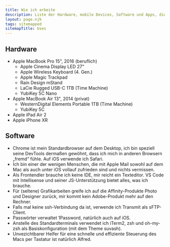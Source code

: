 ```yaml
---
title: Wie ich arbeite
description: Liste der Hardware, mobile Devices, Software und Apps, die ich verwende.
layout: page.njk
tags: sitemapped
sitemapTitle: Uses
---
```


## Hardware

-   Apple MacBook Pro 15", 2016 (beruflich)
    -   Apple Cinema Display LED 27"
    -   Apple Wireless Keyboard (4. Gen.)
    -   Apple Magic Trackpad
    -   Rain Design mStand
    -   LaCie Rugged USB-C 1TB (Time Machine)
    -   YubiKey 5C Nano
-   Apple MacBook Air 13", 2014 (privat)
    -   WesternDigital Elements Portable 1TB (Time Machine)
    -   YubiKey 5C
-   Apple iPad Air 2
-   Apple iPhone XR

## Software

-   Chrome ist mein Standardbrowser auf dem Desktop, ich bin speziell seine DevTools dermaßen gewöhnt, dass ich mich in anderen Browsern „fremd“ fühle. Auf iOS verwende ich Safari.
-   Ich bin einer der wenigen Menschen, die mit Apple Mail sowohl auf dem Mac als auch unter iOS vollauf zufrieden sind und nichts vermissen.
-   Als Frontendler brauche ich keine IDE, mir reicht ein Texteditor. VS Code mit Intellisense und seiner JS-Unterstützung bietet alles, was ich brauche.
-   Für (seltene) Grafikarbeiten greife ich auf die Affinity-Produkte Photo und Designer zurück, mir kommt kein Adobe-Produkt mehr auf den Rechner.
-   Falls mal keine ssh-Verbindung da ist, verwende ich Transmit als sFTP-Client.
-   Passwörter verwaltet 1Password, natürlich auch auf iOS.
-   Anstelle des Standardterminals verwendet ich iTerm2, zsh und oh-my-zsh als Basiskonfiguration (mit dem Theme suvash).
-   Unvezichtbarer Helfer für eine schnelle und effiziente Steuerung des Macs per Tastatur ist natürlich Alfred.

